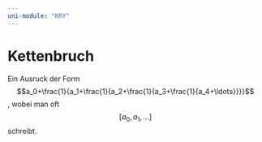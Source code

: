 ```yaml
---
uni-module: "KRY"
---
```


# Kettenbruch

Ein Ausruck der Form
$$a_0+\frac{1}{a_1+\frac{1}{a_2+\frac{1}{a_3+\frac{1}{a_4+\ldots}}}}$$
, wobei man oft
$$[a_0,a_1,\dots]$$
schreibt.
